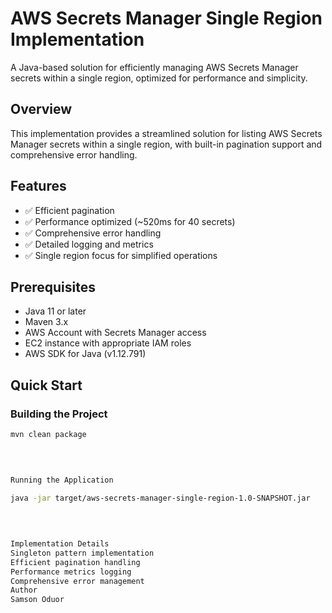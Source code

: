 # AWS Secrets Manager Single Region Implementation

A Java-based solution for efficiently managing AWS Secrets Manager secrets within a single region, optimized for performance and simplicity.

## Overview
This implementation provides a streamlined solution for listing AWS Secrets Manager secrets within a single region, with built-in pagination support and comprehensive error handling.

## Features
- ✅ Efficient pagination 
- ✅ Performance optimized (~520ms for 40 secrets)
- ✅ Comprehensive error handling
- ✅ Detailed logging and metrics
- ✅ Single region focus for simplified operations

## Prerequisites
- Java 11 or later
- Maven 3.x
- AWS Account with Secrets Manager access
- EC2 instance with appropriate IAM roles
- AWS SDK for Java (v1.12.791)

## Quick Start

### Building the Project
```bash
mvn clean package

    

    
Running the Application
    
java -jar target/aws-secrets-manager-single-region-1.0-SNAPSHOT.jar

    

    
Implementation Details
Singleton pattern implementation
Efficient pagination handling
Performance metrics logging
Comprehensive error management
Author
Samson Oduor
